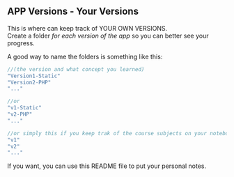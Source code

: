 ## APP Versions - Your Versions
This is where can keep track of YOUR OWN VERSIONS.<br>
Create a folder *for each version of the app* so you can better see your progress.<br>

A good way to name the folders is something like this:<br>

```js
//(the version and what concept you learned)
"Version1-Static"
"Version2-PHP"
"..."

//or
"v1-Static"
"v2-PHP"
"..."

//or simply this if you keep trak of the course subjects on your notebook
"v1"
"v2"
"..."
```

If you want, you can use this README file to put your personal notes.